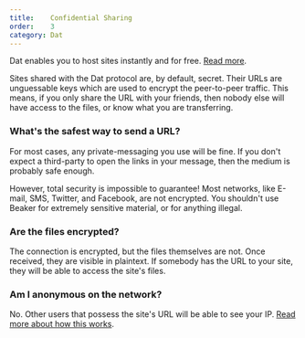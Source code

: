 ```yaml
---
title:    Confidential Sharing
order:    3
category: Dat
---
```


<div class="card">
  <p>Dat enables you to host sites instantly and for free. <a href="/docs/intro.html">Read more</a>.</p>
</div>

Sites shared with the Dat protocol are, by default, secret.
Their URLs are unguessable keys which are used to encrypt the peer-to-peer traffic.
This means, if you only share the URL with your friends, then nobody else will have access to the files, or know what you are transferring.

### What's the safest way to send a URL?

For most cases, any private-messaging you use will be fine.
If you don't expect a third-party to open the links in your message, then the medium is probably safe enough.

However, total security is impossible to guarantee!
Most networks, like E-mail, SMS, Twitter, and Facebook, are not encrypted.
You shouldn't use Beaker for extremely sensitive material, or for anything illegal.

### Are the files encrypted?

The connection is encrypted, but the files themselves are not.
Once received, they are visible in plaintext.
If somebody has the URL to your site, they will be able to access the site's files.

### Am I anonymous on the network?

No.
Other users that possess the site's URL will be able to see your IP.
[Read more about how this works](http://localhost:4000/docs/dat/intro.html#security-properties).
